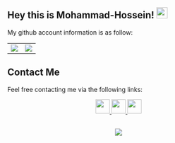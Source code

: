 <!--- ### Hi there 👋


 **mhmoslemi2338/mhmoslemi2338** is a ✨ _special_ ✨ repository because its `README.md` (this file) appears on your GitHub profile.

[![ReadMe Card](https://github-readme-stats.vercel.app/api?username=mhmoslemi2338&show_icons=true)](https://github.com/mhmoslemi2338/mhmoslemi2338)


- 🌱 I’m currently learning about computer vision and Signal processing
- 👯 I’m looking to collaborate on computer vision or signal processing projects
- 📫 How to reach me: [Email](mailto:mhmoslemi2338@gmail.com) ,  [Telegram](https://t.me/mohammad_moslemi0), [Twitter](https://twitter.com/mh_moslemi) 
- 😄 Hobbies : watching movies and outdoor running. --->




## Hey this is Mohammad-Hossein! <img src="https://media.giphy.com/media/hvRJCLFzcasrR4ia7z/giphy.gif" width="25px"> 

My github account information is as follow:

<table border="0" cellspacing="0" cellpadding="0">
    <tr>
        <td>
            <img src="https://github-readme-stats.vercel.app/api?username=mhmoslemi2338&show_icons=True"/>
        </td>
        <td>
            <img src="https://github-readme-stats.vercel.app/api/top-langs/?username=mhmoslemi2338&layout=compact&langs_count=10"/>
        </td>
    </tr>
</table>

## Contact Me

Feel free contacting me via the following links:

<div align="center">
        <a href="https://www.linkedin.com/in/mohammad-hosein-moslemi/">
            <img src="https://img.icons8.com/color/50/000000/linkedin.png" width=32/>
        </a>
        <a href="https://www.instagram.com/mohammadh.moslemi/">
            <img src="https://img.icons8.com/fluency/50/000000/instagram-new.png" width=32/>
        </a>
        <a href="https://twitter.com/mh_moslemi">
            <img src="https://img.icons8.com/color/50/000000/twitter.png" width=32/>
    <!---    <a href="https://salimiahmad.ir/">
            <img src="https://img.icons8.com/fluency/50/000000/resume-website.png" width=32/>
        </a> --->
</div>

<p align=center>
<br>
<img src="https://visitor-badge.glitch.me/badge?page_id=mhmoslemi2338/mhmoslemi2338">

</p>

